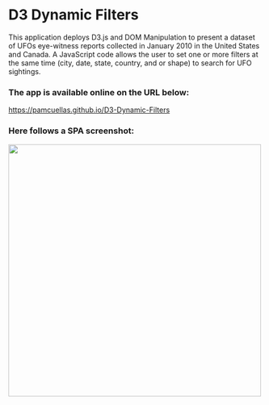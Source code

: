 # D3 Dynamic Filters

This application deploys D3.js and DOM Manipulation to present a dataset of UFOs eye-witness reports collected in January 2010 in the United States and Canada. A JavaScript code allows the user to set one or more filters at the same time (city, date, state, country, and or shape) to search for UFO sightings.

### The app is available online on the URL below: 
https://pamcuellas.github.io/D3-Dynamic-Filters

### Here follows a SPA screenshot:
<img src="https://pamcuellas.github.io/assets/images/d3-dynamic-filter-screenshot.png" width="500"/>
